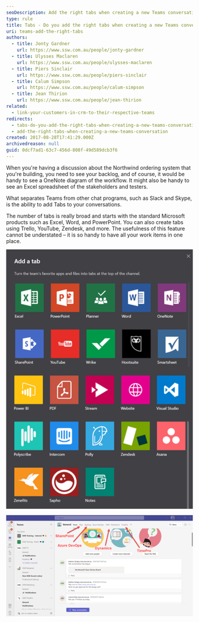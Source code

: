 ```yaml
---
seoDescription: Add the right tabs when creating a new Teams conversation to streamline your workflow and access necessary work items from a single location.
type: rule
title: Tabs - Do you add the right tabs when creating a new Teams conversation?
uri: teams-add-the-right-tabs
authors:
  - title: Jonty Gardner
    url: https://www.ssw.com.au/people/jonty-gardner
  - title: Ulysses Maclaren
    url: https://www.ssw.com.au/people/ulysses-maclaren
  - title: Piers Sinclair
    url: https://www.ssw.com.au/people/piers-sinclair
  - title: Calum Simpson
    url: https://www.ssw.com.au/people/calum-simpson
  - title: Jean Thirion
    url: https://www.ssw.com.au/people/jean-thirion
related:
  - link-your-customers-in-crm-to-their-respective-teams
redirects:
  - tabs-do-you-add-the-right-tabs-when-creating-a-new-teams-conversation
  - add-the-right-tabs-when-creating-a-new-teams-conversation
created: 2017-08-28T17:41:29.000Z
archivedreason: null
guid: 0dcf7ad1-63c7-456d-808f-49d589dcb3f6
---
```


When you're having a discussion about the Northwind ordering system that you're building, you need to see your backlog, and of course, it would be handy to see a OneNote diagram of the workflow. It might also be handy to see an Excel spreadsheet of the stakeholders and testers.

<!--endintro-->

What separates Teams from other chat programs, such as Slack and Skype, is the ability to add Tabs to your conversations.

The number of tabs is really broad and starts with the standard Microsoft products such as Excel, Word, and PowerPoint. You can also create tabs using Trello, YouTube, Zendesk, and more. The usefulness of this feature cannot be understated – it is so handy to have all your work items in one place.

![Figure: There is a virtual smorgasbord of tabs to add the conversation – aggregating all your necessary work parts into one easy, accessible location](teams-tab-1.png)

![Figure: Beyond our posts, we have 4 tabs – our files, our Backlog, our CRM, and our invoicing system](timepro-tab.png)
